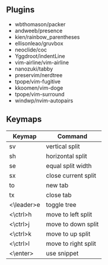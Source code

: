 ## Plugins
- wbthomason/packer
- andweeb/presence
- kien/rainbow_parentheses
- ellisonleao/gruvbox
- neoclide/coc
- Yggdroot/indentLine
- vim-airline/vim-airline
- nanozuki/tabby
- preservim/nerdtree
- tpope/vim-fugitive
- kkoomen/vim-doge
- tpope/vim-surround
- windwp/nvim-autopairs

## Keymaps
| Keymap      | Command             |
|-------------|---------------------|
| sv          | vertical split      |
| sh          | horizontal split    |
| se          | equal split width   |
| sx          | close current split |
| to          | new tab             |
| tx          | close tab           |
| <\leader>e  | toggle tree         |
| <\ctrl>h    | move to left split  |
| <\ctrl>j    | move to down split  |
| <\ctrl>k    | move to up split    |
| <\ctrl>l    | move to right split |
| <\enter>    | use snippet         |

